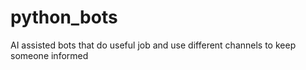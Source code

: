 # python_bots
AI assisted bots that do useful job and use different channels to keep someone informed
